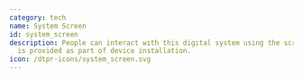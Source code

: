 ```yaml
---
category: tech
name: System Screen
id: system_screen
description: People can interact with this digital system using the screen that
  is provided as part of device installation.
icon: /dtpr-icons/system_screen.svg
---
```

